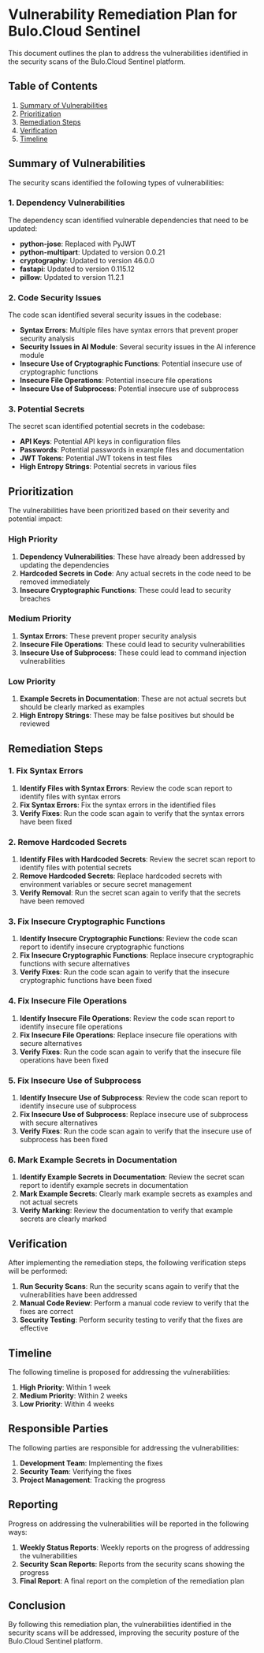 # Vulnerability Remediation Plan for Bulo.Cloud Sentinel

This document outlines the plan to address the vulnerabilities identified in the security scans of the Bulo.Cloud Sentinel platform.

## Table of Contents

1. [Summary of Vulnerabilities](#summary-of-vulnerabilities)
2. [Prioritization](#prioritization)
3. [Remediation Steps](#remediation-steps)
4. [Verification](#verification)
5. [Timeline](#timeline)

## Summary of Vulnerabilities

The security scans identified the following types of vulnerabilities:

### 1. Dependency Vulnerabilities

The dependency scan identified vulnerable dependencies that need to be updated:

- **python-jose**: Replaced with PyJWT
- **python-multipart**: Updated to version 0.0.21
- **cryptography**: Updated to version 46.0.0
- **fastapi**: Updated to version 0.115.12
- **pillow**: Updated to version 11.2.1

### 2. Code Security Issues

The code scan identified several security issues in the codebase:

- **Syntax Errors**: Multiple files have syntax errors that prevent proper security analysis
- **Security Issues in AI Module**: Several security issues in the AI inference module
- **Insecure Use of Cryptographic Functions**: Potential insecure use of cryptographic functions
- **Insecure File Operations**: Potential insecure file operations
- **Insecure Use of Subprocess**: Potential insecure use of subprocess

### 3. Potential Secrets

The secret scan identified potential secrets in the codebase:

- **API Keys**: Potential API keys in configuration files
- **Passwords**: Potential passwords in example files and documentation
- **JWT Tokens**: Potential JWT tokens in test files
- **High Entropy Strings**: Potential secrets in various files

## Prioritization

The vulnerabilities have been prioritized based on their severity and potential impact:

### High Priority

1. **Dependency Vulnerabilities**: These have already been addressed by updating the dependencies
2. **Hardcoded Secrets in Code**: Any actual secrets in the code need to be removed immediately
3. **Insecure Cryptographic Functions**: These could lead to security breaches

### Medium Priority

1. **Syntax Errors**: These prevent proper security analysis
2. **Insecure File Operations**: These could lead to security vulnerabilities
3. **Insecure Use of Subprocess**: These could lead to command injection vulnerabilities

### Low Priority

1. **Example Secrets in Documentation**: These are not actual secrets but should be clearly marked as examples
2. **High Entropy Strings**: These may be false positives but should be reviewed

## Remediation Steps

### 1. Fix Syntax Errors

1. **Identify Files with Syntax Errors**: Review the code scan report to identify files with syntax errors
2. **Fix Syntax Errors**: Fix the syntax errors in the identified files
3. **Verify Fixes**: Run the code scan again to verify that the syntax errors have been fixed

### 2. Remove Hardcoded Secrets

1. **Identify Files with Hardcoded Secrets**: Review the secret scan report to identify files with potential secrets
2. **Remove Hardcoded Secrets**: Replace hardcoded secrets with environment variables or secure secret management
3. **Verify Removal**: Run the secret scan again to verify that the secrets have been removed

### 3. Fix Insecure Cryptographic Functions

1. **Identify Insecure Cryptographic Functions**: Review the code scan report to identify insecure cryptographic functions
2. **Fix Insecure Cryptographic Functions**: Replace insecure cryptographic functions with secure alternatives
3. **Verify Fixes**: Run the code scan again to verify that the insecure cryptographic functions have been fixed

### 4. Fix Insecure File Operations

1. **Identify Insecure File Operations**: Review the code scan report to identify insecure file operations
2. **Fix Insecure File Operations**: Replace insecure file operations with secure alternatives
3. **Verify Fixes**: Run the code scan again to verify that the insecure file operations have been fixed

### 5. Fix Insecure Use of Subprocess

1. **Identify Insecure Use of Subprocess**: Review the code scan report to identify insecure use of subprocess
2. **Fix Insecure Use of Subprocess**: Replace insecure use of subprocess with secure alternatives
3. **Verify Fixes**: Run the code scan again to verify that the insecure use of subprocess has been fixed

### 6. Mark Example Secrets in Documentation

1. **Identify Example Secrets in Documentation**: Review the secret scan report to identify example secrets in documentation
2. **Mark Example Secrets**: Clearly mark example secrets as examples and not actual secrets
3. **Verify Marking**: Review the documentation to verify that example secrets are clearly marked

## Verification

After implementing the remediation steps, the following verification steps will be performed:

1. **Run Security Scans**: Run the security scans again to verify that the vulnerabilities have been addressed
2. **Manual Code Review**: Perform a manual code review to verify that the fixes are correct
3. **Security Testing**: Perform security testing to verify that the fixes are effective

## Timeline

The following timeline is proposed for addressing the vulnerabilities:

1. **High Priority**: Within 1 week
2. **Medium Priority**: Within 2 weeks
3. **Low Priority**: Within 4 weeks

## Responsible Parties

The following parties are responsible for addressing the vulnerabilities:

1. **Development Team**: Implementing the fixes
2. **Security Team**: Verifying the fixes
3. **Project Management**: Tracking the progress

## Reporting

Progress on addressing the vulnerabilities will be reported in the following ways:

1. **Weekly Status Reports**: Weekly reports on the progress of addressing the vulnerabilities
2. **Security Scan Reports**: Reports from the security scans showing the progress
3. **Final Report**: A final report on the completion of the remediation plan

## Conclusion

By following this remediation plan, the vulnerabilities identified in the security scans will be addressed, improving the security posture of the Bulo.Cloud Sentinel platform.
